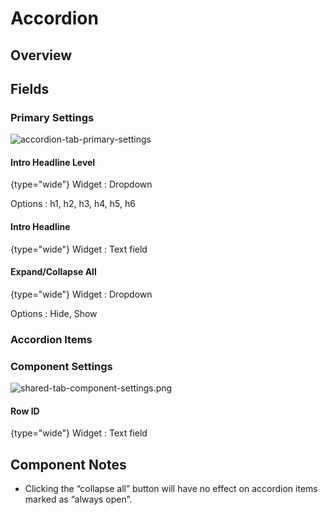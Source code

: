 # Accordion

## Overview

## Fields

### Primary Settings

![accordion-tab-primary-settings](accordion-tab-primary-settings.png)

#### Intro Headline Level

{type="wide"}
Widget
:   Dropdown

Options
:  h1, h2, h3, h4, h5, h6

#### Intro Headline

{type="wide"}
Widget
:   Text field

#### Expand/Collapse All

{type="wide"}
Widget
:   Dropdown

Options
:  Hide, Show

### Accordion Items

### Component Settings

![shared-tab-component-settings.png](shared-tab-component-settings.png)

#### Row ID

{type="wide"}
Widget
:   Text field

## Component Notes

* Clicking the “collapse all” button will have no effect on accordion items marked as “always open”.